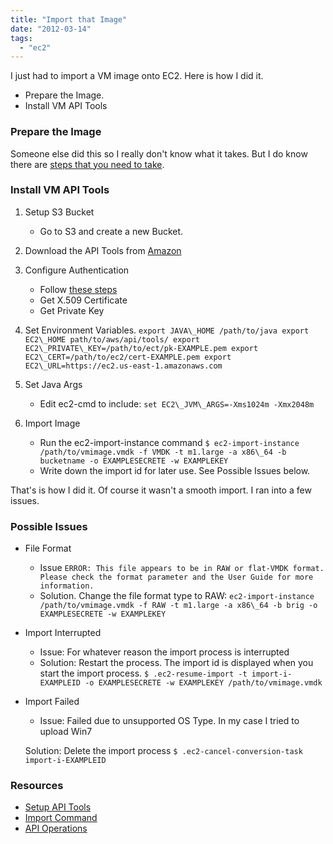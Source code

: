 ```yaml
---
title: "Import that Image"
date: "2012-03-14"
tags: 
  - "ec2"
---
```


I just had to import a VM image onto EC2. Here is how I did it.

- Prepare the Image.
- Install VM API Tools

### Prepare the Image

Someone else did this so I really don't know what it takes. But I do know there are [steps that you need to take](http://docs.amazonwebservices.com/AWSEC2/latest/UserGuide/VMImportPrerequisites.html).

### Install VM API Tools

1. Setup S3 Bucket
    - Go to S3 and create a new Bucket.
2. Download the API Tools from [Amazon](http://aws.amazon.com/developertools/351)
3. Configure Authentication
    - Follow [these steps](http://docs.amazonwebservices.com/AWSEC2/latest/UserGuide/using-credentials.html#using-credentials-certificate)
    - Get X.509 Certificate
    - Get Private Key
4. Set Environment Variables. `export JAVA\_HOME /path/to/java export EC2\_HOME path/to/aws/api/tools/ export EC2\_PRIVATE\_KEY=/path/to/ect/pk-EXAMPLE.pem export EC2\_CERT=/path/to/ec2/cert-EXAMPLE.pem export EC2\_URL=https://ec2.us-east-1.amazonaws.com`
5. Set Java Args
    
    - Edit ec2-cmd to include:
    `set EC2\_JVM\_ARGS=-Xms1024m -Xmx2048m`
    
6. Import Image
    
    - Run the ec2-import-instance command `$ ec2-import-instance /path/to/vmimage.vmdk -f VMDK -t m1.large -a x86\_64 -b bucketname -o EXAMPLESECRETE -w EXAMPLEKEY`
    - Write down the import id for later use. See Possible Issues below.
    

That's is how I did it. Of course it wasn't a smooth import. I ran into a few issues.

### Possible Issues

- File Format
    - Issue `ERROR: This file appears to be in RAW or flat-VMDK format. Please check the format parameter and the User Guide for more information.`
    - Solution. Change the file format type to RAW: `ec2-import-instance /path/to/vmimage.vmdk -f RAW -t m1.large -a x86\_64 -b brig -o EXAMPLESECRETE -w EXAMPLEKEY`
- Import Interrupted
    - Issue: For whatever reason the import process is interrupted
    - Solution: Restart the process. The import id is displayed when you start the import process. `$ .ec2-resume-import -t import-i-EXAMPLEID -o EXAMPLESECRETE -w EXAMPLEKEY /path/to/vmimage.vmdk`
- Import Failed
    
    - Issue: Failed due to unsupported OS Type. In my case I tried to upload Win7
    
    Solution: Delete the import process `$ .ec2-cancel-conversion-task import-i-EXAMPLEID`
    

### Resources

- [Setup API Tools](http://docs.amazonwebservices.com/AWSEC2/latest/UserGuide/setting-up-your-tools.html)
- [Import Command](http://docs.amazonwebservices.com/AWSEC2/latest/UserGuide/UploadingYourInstancesandVolumes.html)
- [API Operations](http://docs.amazonwebservices.com/AWSEC2/latest/CommandLineReference/OperationList-cmd.html)
